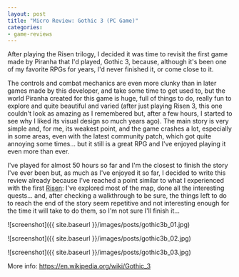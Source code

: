 ```yaml
---
layout: post
title: "Micro Review: Gothic 3 (PC Game)"
categories:
- game-reviews
---
```


<p>After playing the Risen trilogy, I decided it was time to revisit the first game made by Piranha that I'd played, Gothic 3, because, although it's been one of my favorite RPGs for years, I'd never finished it, or come close to it.</p>
<p>The controls and combat mechanics are even more clunky than in later games made by this developer, and take some time to get used to, but the world Piranha created for this game is huge, full of things to do, really fun to explore and quite beautiful and varied (after just playing Risen 3, this one couldn't look as amazing as I remembered but, after a few hours, I started to see why I liked its visual design so much years ago). The main story is very simple and, for me, its weakest point, and the game crashes a lot, especially in some areas, even with the latest community patch, which got quite annoying some times... but it still is a great RPG and I've enjoyed playing it even more than ever.</p>
<p>I've played for almost 50 hours so far and I'm the closest to finish the story I've ever been but, as much as I've enjoyed it so far, I decided to write this review already because I've reached a point similar to what I experienced with the first <a href="http://blog.binarynonsense.com/2016/09/20/micro-review-risen-pc/">Risen</a>: I've explored most of the map, done all the interesting quests... and, after checking a walkthrough to be sure, the things left to do to reach the end of the story seem repetitive and not interesting enough for the time it will take to do them, so I'm not sure I'll finish it...</p>


![screenshot]({{ site.baseurl }}/images/posts/gothic3b_01.jpg)


![screenshot]({{ site.baseurl }}/images/posts/gothic3b_02.jpg)


![screenshot]({{ site.baseurl }}/images/posts/gothic3b_03.jpg)


<p>More info: <a href="https://en.wikipedia.org/wiki/Gothic_3">https://en.wikipedia.org/wiki/Gothic_3</a></p>
